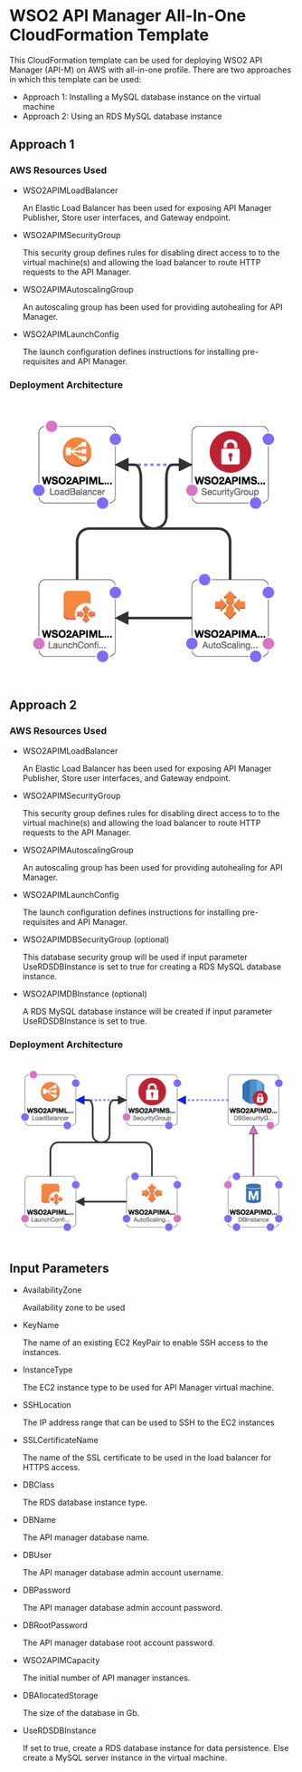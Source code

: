 # WSO2 API Manager All-In-One CloudFormation Template

This CloudFormation template can be used for deploying WSO2 API Manager (API-M) on AWS with all-in-one profile. There are two approaches in which this template can be used:

  - Approach 1: Installing a MySQL database instance on the virtual machine
  - Approach 2: Using an RDS MySQL database instance

## Approach 1

### AWS Resources Used

- WSO2APIMLoadBalancer
  
  An Elastic Load Balancer has been used for exposing API Manager Publisher, Store user interfaces, and Gateway endpoint.

- WSO2APIMSecurityGroup
  
  This security group defines rules for disabling direct access to to the virtual machine(s) and allowing the load balancer to route HTTP requests to the API Manager.

- WSO2APIMAutoscalingGroup
  
  An autoscaling group has been used for providing autohealing for API Manager.

- WSO2APIMLaunchConfig
  
  The launch configuration defines instructions for installing pre-requisites and API Manager.

### Deployment Architecture
![](WSO2AM210-All-In-One-Deployment1.png)

## Approach 2

### AWS Resources Used

- WSO2APIMLoadBalancer
  
  An Elastic Load Balancer has been used for exposing API Manager Publisher, Store user interfaces, and Gateway endpoint.

- WSO2APIMSecurityGroup
  
  This security group defines rules for disabling direct access to to the virtual machine(s) and allowing the load balancer to route HTTP requests to the API Manager.

- WSO2APIMAutoscalingGroup
  
  An autoscaling group has been used for providing autohealing for API Manager.

- WSO2APIMLaunchConfig
  
  The launch configuration defines instructions for installing pre-requisites and API Manager.

- WSO2APIMDBSecurityGroup (optional)
  
  This database security group will be used if input parameter UseRDSDBInstance is set to true for creating a RDS MySQL database instance.

- WSO2APIMDBInstance (optional)
  
  A RDS MySQL database instance will be created if input parameter UseRDSDBInstance is set to true.

### Deployment Architecture
![](WSO2AM210-All-In-One-Deployment2.png)

## Input Parameters

- AvailabilityZone

  Availability zone to be used

- KeyName

  The name of an existing EC2 KeyPair to enable SSH access to the instances.

- InstanceType

  The EC2 instance type to be used for API Manager virtual machine.

- SSHLocation

  The IP address range that can be used to SSH to the EC2 instances

- SSLCertificateName

  The name of the SSL certificate to be used in the load balancer for HTTPS access.

- DBClass

  The RDS database instance type.

- DBName

  The API manager database name.

- DBUser

  The API manager database admin account username.

- DBPassword

  The API manager database admin account password.

- DBRootPassword

  The API manager database root account password.

- WSO2APIMCapacity

  The initial number of API manager instances.

- DBAllocatedStorage

  The size of the database in Gb.

- UseRDSDBInstance

  If set to true, create a RDS database instance for data persistence. Else create a MySQL
  server instance in the virtual machine.
